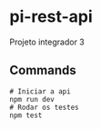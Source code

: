 # pi-rest-api

Projeto integrador 3

## Commands

```
# Iniciar a api
npm run dev
# Rodar os testes
npm test
```